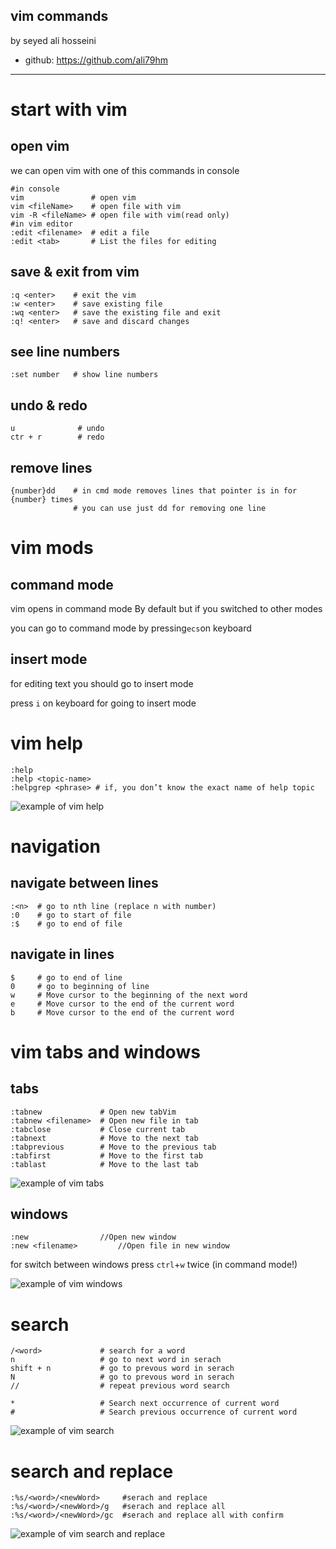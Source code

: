 vim commands
---
by seyed ali hosseini

  - 
    github: https://github.com/ali79hm
---
# start with vim
## open vim
we can open vim with one of this commands in console
```shell
#in console
vim               # open vim
vim <fileName>    # open file with vim
vim -R <fileName> # open file with vim(read only)
#in vim editor
:edit <filename>  # edit a file 
:edit <tab>       # List the files for editing
```
## save & exit from vim

```shell 
:q <enter>    # exit the vim 
:w <enter>    # save existing file 
:wq <enter>   # save the existing file and exit 
:q! <enter>   # save and discard changes
```

## see line numbers

```shell
:set number   # show line numbers
```
## undo & redo
```shell
u              # undo 
ctr + r        # redo
```
## remove lines
```shell
{number}dd    # in cmd mode removes lines that pointer is in for {number} times
              # you can use just dd for removing one line
```
# vim mods
## command mode
vim opens in command mode By default but if you switched to other modes 

you can go to command mode by pressing```ecs```on keyboard 

## insert mode
for editing text you should go to insert mode 

press ```i``` on keyboard for going to insert mode

# vim help
```shell
:help
:help <topic-name>
:helpgrep <phrase> # if, you don’t know the exact name of help topic
```
![example of vim help](picture/vim-help-modes.png "example of vim help")

# navigation

## navigate between lines
 
```shell
:<n>  # go to nth line (replace n with number)
:0    # go to start of file
:$    # go to end of file
```

## navigate in lines

```shell
$     # go to end of line
0     # go to beginning of line
w     # Move cursor to the beginning of the next word
e     # Move cursor to the end of the current word
b     # Move cursor to the end of the current word
```

# vim tabs and windows
## tabs
```shell
:tabnew             # Open new tabVim
:tabnew <filename>  # Open new file in tab
:tabclose           # Close current tab
:tabnext            # Move to the next tab
:tabprevious        # Move to the previous tab
:tabfirst           # Move to the first tab
:tablast            # Move to the last tab
```
![example of vim tabs](picture/vim-tabs.png "example of vim tabs")
## windows
```shell
:new                //Open new window
:new <filename>         //Open file in new window
```
for switch between windows press ```ctrl```+```w``` twice (in command mode!)

![example of vim windows](picture/vim-windows.png "example of vim tabs")

# search
```shell
/<word>             # search for a word 
n                   # go to next word in serach
shift + n           # go to prevous word in serach
N                   # go to prevous word in serach
//                  # repeat previous word search

*                   # Search next occurrence of current word
#                   # Search previous occurrence of current word
```
![example of vim search](picture/vim-search.png "example of vim tabs")
# search and replace
```shell
:%s/<word>/<newWord>     #serach and replace
:%s/<word>/<newWord>/g   #serach and replace all
:%s/<word>/<newWord>/gc  #serach and replace all with confirm
```
![example of vim search and replace](picture/vim-search&replace.png "example of vim tabs")

